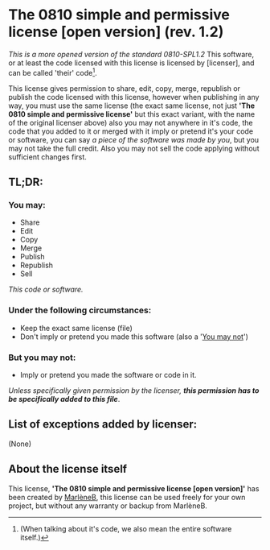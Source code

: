 # The 0810 simple and permissive license [open version] (rev. 1.2)

*This is a more opened version of the standard 0810-SPL1.2*
This software, or at least the code licensed with this license is licensed by [licenser], and can be called 'their' code[^1].



This license gives permission to share, edit, copy, merge, republish or publish the code licensed with this license, however when publishing in any way, you must use the same license (the exact same license, not just **'The 0810 simple and permissive license'** but this exact variant, with the name of the original licenser above) also you may not anywhere in it's code, the code that you added to it or merged with it imply or pretend it's your code or software, you can say *a piece of the software was made by you*, but you may not take the full credit. Also you may not sell the code applying without sufficient changes first.



[^1]: (When talking about it's code, we also mean the entire software itself.)



## TL;DR:

### You may:

- Share
- Edit
- Copy
- Merge
- Publish
- Republish
- Sell

*This code or software.*

### Under the following circumstances:

- Keep the exact same license (file)
- Don't imply or pretend you made this software (also a '[You may not](#But-you-may-not-)')

### But you may not:

- Imply or pretend you made the software or code in it.

*Unless specifically given permission by the licenser, **this permission has to be specifically added to this file***.

## List of exceptions added by licenser:

(None)


## About the license itself

This license, **'The 0810 simple and permissive license [open version]'** has been created by [MarlèneB](https://github.com/that_one_mar), this license can be used freely for your own project, but without any warranty or backup from MarlèneB.
